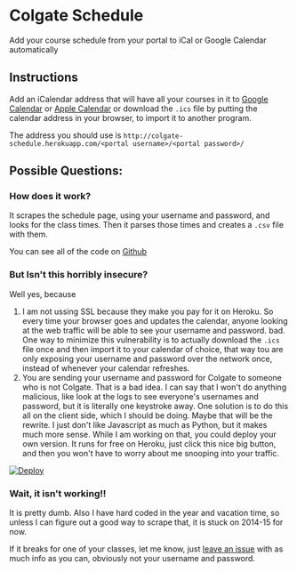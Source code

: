 # Colgate Schedule
Add your course schedule from your portal to iCal or Google Calendar automatically

## Instructions

Add an iCalendar address that will have all your courses in it to 
[Google Calendar](https://support.google.com/calendar/answer/37100?hl=en) or
[Apple Calendar](http://support.apple.com/kb/PH11523) or download the
`.ics` file by putting the calendar address in your browser, to import it to
another program.

The address you should use is
`http://colgate-schedule.herokuapp.com/<portal username>/<portal password>/`


## Possible Questions:
### How does it work?
It scrapes the schedule page, using your username and password, and looks
for the class times. Then it parses those times and creates a `.csv` file
with them.

You can see all of the code on [Github](https://github.com/saulshanabrook/colgate-schedule)

### But Isn't this horribly insecure?
Well yes, because

1. I am not ussing SSL because they make you pay for it on Heroku. So every
   time your browser goes and updates the calendar, anyone looking at the
   web traffic will be able to see your username and password. bad.
   One way to minimize this vulnerability is to actually download
   the `.ics` file once and then import it to your calendar of choice, that
   way tou are only exposing your username and password over the network
   once, instead of whenever your calendar refreshes.
2. You are sending your username and password for Colgate to someone who is not
   Colgate. That is a bad idea. I can say that I won't do anything malicious,
   like look at the logs to see everyone's usernames and password, but it is
   literally one keystroke away. One solution is to do this all on the client
   side, which I should be doing. Maybe that will be the rewrite. I just
   don't like Javascript as much as Python, but it makes much more sense.
   While I am working on that, you could deploy your own version. It runs
   for free on Heroku, just click this nice big button, and then you won't
   have to worry about me snooping into your traffic.

[![Deploy](https://www.herokucdn.com/deploy/button.png)](https://heroku.com/deploy?template=https://github.com/saulshanabrook/colgate-schedule)

### Wait, it isn't working!!
It is pretty dumb. Also I have hard coded in the year and vacation time,
so unless I can figure out a good way to scrape that, it is stuck on 
2014-15 for now.

If it breaks for one of your classes, let me know, just [leave an issue](https://github.com/saulshanabrook/colgate-schedule/issues/new)
with as much info as you can, obviously not your username and password.
